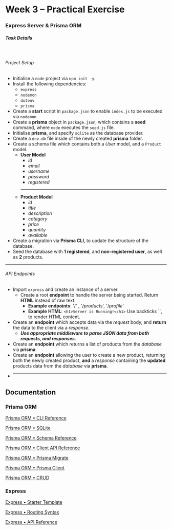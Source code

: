 # Week 3 – Practical Exercise
### Express Server & Prisma ORM

##### Task Details
&nbsp;



###### Project Setup

* Initialise a `node` project via `npm init -y`.
* Install the following dependencies:
  * `express`
  * `nodemon`
  * `dotenv`
  * `prisma`
* Create a __start__ script in `package.json` to enable `index.js` to be executed via `nodemon`.
* Create a __prisma__ object in `package.json`, which contains a __seed__ command, where `node` executes the `seed.js` file.
* Initialise __prisma__, and specify `sqlite` as the database provider.
* Create a `dev.db` file inside of the newly created __prisma__ folder.
* Create a schema file which contains both a *User* model, and a `Product` model.
    * __User Model__
        * _id_
        * _email_
        * _username_
        * _password_
        * _registered_
        ___
    * __Product Model__
        * _id_
        * _title_
        * _description_
        * _category_
        * _price_
        * _quantity_
        * _available_
&nbsp;
* Create a migration via __Prisma CLI__, to update the structure of the database.
* Seed the database with __1 registered__, and __non-registered user__, as well as __2__ products.
&nbsp;
___

###### API Endpoints

* Import `express` and create an instance of a server.
    * Create a root __endpoint__ to handle the server being started. Return __HTML__ instead of raw text.
        * __Example__ __endpoints__: '/' , '/_products_', '/_profile_'
        * __Example__ __HTML__: `<h1>Server is Running!</h1>` Use backticks ``, to render HTML content.
&nbsp;
* Create an __endpoint__ which accepts data via the *request* body, and __return__ the data to the client via a *response*. 
    * *__Use appropriate middleware to parse JSON data from both requests, and responses.__*
* Create an __endpoint__ which returns a list of products from the *database* via __prisma__.
* Create an __endpoint__ allowing the user to create a new product, returning both the newly created product, **and** a *response* containing the **updated** products data from the *database* via __prisma__.
* ___

## Documentation

### Prisma ORM

[Prisma ORM • CLI Reference](https://www.prisma.io/docs/reference/api-reference/command-reference)

[Prisma ORM • SQLite](https://www.prisma.io/docs/concepts/database-connectors/sqlite)

[Prisma ORM • Schema Reference](https://www.prisma.io/docs/reference/api-reference/prisma-schema-reference)

[Prisma ORM • Client API Reference](https://www.prisma.io/docs/reference/api-reference/command-reference)

[Prisma ORM • Prisma Migrate](https://www.prisma.io/docs/concepts/components/prisma-migrate/get-started)

[Prisma ORM • Prisma Client](https://www.prisma.io/docs/concepts/components/prisma-client)

[Prisma ORM • CRUD](https://www.prisma.io/docs/concepts/components/prisma-client/crud)

### Express

[Express • Starter Template](https://expressjs.com/en/starter/hello-world.html)

[Express • Routing Syntax](https://expressjs.com/en/guide/routing.html)

[Express • API Reference](https://expressjs.com/en/4x/api.html)